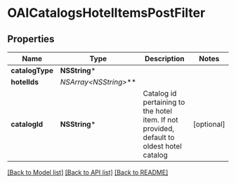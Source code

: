 # OAICatalogsHotelItemsPostFilter

## Properties
Name | Type | Description | Notes
------------ | ------------- | ------------- | -------------
**catalogType** | **NSString*** |  | 
**hotelIds** | **NSArray&lt;NSString*&gt;*** |  | 
**catalogId** | **NSString*** | Catalog id pertaining to the hotel item. If not provided, default to oldest hotel catalog | [optional] 

[[Back to Model list]](../README.md#documentation-for-models) [[Back to API list]](../README.md#documentation-for-api-endpoints) [[Back to README]](../README.md)


